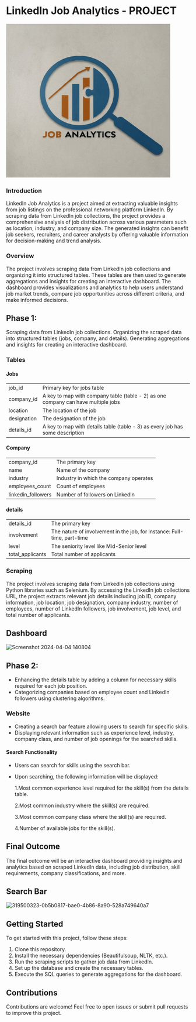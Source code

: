 # LinkedIn Job Analytics - PROJECT
<img src="https://github.com/BIB-HACKER/linkedin-Job_Analytics/blob/main/logo.jpeg" 
     width="450" 
     height="420" />
     
### Introduction

LinkedIn Job Analytics is a project aimed at extracting valuable insights from job listings on the professional networking platform LinkedIn. By scraping data from LinkedIn job collections, the project provides a comprehensive analysis of job distribution across various parameters such as location, industry, and company size. The generated insights can benefit job seekers, recruiters, and career analysts by offering valuable information for decision-making and trend analysis.

### Overview

The project involves scraping data from LinkedIn job collections and organizing it into structured tables. These tables are then used to generate aggregations and insights for creating an interactive dashboard. The dashboard provides visualizations and analytics to help users understand job market trends, compare job opportunities across different criteria, and make informed decisions.

## Phase 1:

Scraping data from LinkedIn job collections.
Organizing the scraped data into structured tables (jobs, company, and details).
Generating aggregations and insights for creating an interactive dashboard.

### Tables

#### Jobs

|   |   |
| ------------ | ------------ |
| job_id  | Primary key for jobs table  |
|  company_id |  A key to map with company table (table - 2) as one company can have multiple jobs  |
|  location |   The location of the job |
| designation  |  The designation of the job |
| details_id  | A key to map with details table (table - 3) as every job has some description  |

#### Company
|   |   |
| ------------ | ------------ |
|  company_id |  The primary key |
|  name |  Name of the company |
| industry  |   Industry in which the company operates |
|  employees_count |  Count of employees |
| linkedin_followers  | Number of followers on LinkedIn  |

#### details
|   |   |
| ------------ | ------------ |
|  details_id |  The primary key |
|  involvement |  The nature of involvement in the job, for instance: Full-time, part-time  |
| level  |  The seniority level like Mid-Senior level |
| total_applicants  |  Total number of applicants |

### Scraping 
The project involves scraping data from LinkedIn job collections using Python libraries such as Selenium. By accessing the LinkedIn job collections URL, the project extracts relevant job details including job ID, company information, job location, job designation, company industry, number of employees, number of LinkedIn followers, job involvement, job level, and total number of applicants.

## Dashboard
![Screenshot 2024-04-04 140804](https://github.com/BIB-HACKER/linkedin-Job_Analytics/assets/87580111/f7660e31-0428-4a24-a61f-26eba434cf2a)

## Phase 2: 

- Enhancing the details table by adding a column for necessary skills required for each job 
   position.
- Categorizing companies based on employee count and LinkedIn followers using clustering 
  algorithms.

### Website
- Creating a search bar feature allowing users to search for specific skills.
- Displaying relevant information such as experience level, industry, company class, and number 
  of job openings for the searched skills.
#### Search Functionality
- Users can search for skills using the search bar.
- Upon searching, the following information will be displayed:

  1.Most common experience level required for the skill(s) from the details table.
  
  2.Most common industry where the skill(s) are required.
  
  3.Most common company class where the skill(s) are required.
  
  4.Number of available jobs for the skill(s).

## Final Outcome

The final outcome will be an interactive dashboard providing insights and analytics based on scraped LinkedIn data, including job distribution, skill requirements, company classifications, and more.

## Search Bar
![319500323-0b5b0817-bae0-4b86-8a90-528a749640a7](https://github.com/BIB-HACKER/linkedin-Job_Analytics/assets/87580111/b788b043-c042-4505-a022-91b26b720c10)


## Getting Started

To get started with this project, follow these steps:

1. Clone this repository.
2. Install the necessary dependencies (Beautifulsoup, NLTK, etc.).
3. Run the scraping scripts to gather job data from LinkedIn.
4. Set up the database and create the necessary tables.
5. Execute the SQL queries to generate aggregations for the dashboard.

## Contributions

Contributions are welcome! Feel free to open issues or submit pull requests to improve this project.
